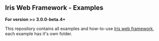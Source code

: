 ## Iris Web Framework - Examples

**For version >= 3.0.0-beta.4+**

This repository contains all examples and how-to-use [Iris web framework](https://github.com/kataras/iris), each example has it's own folder.
